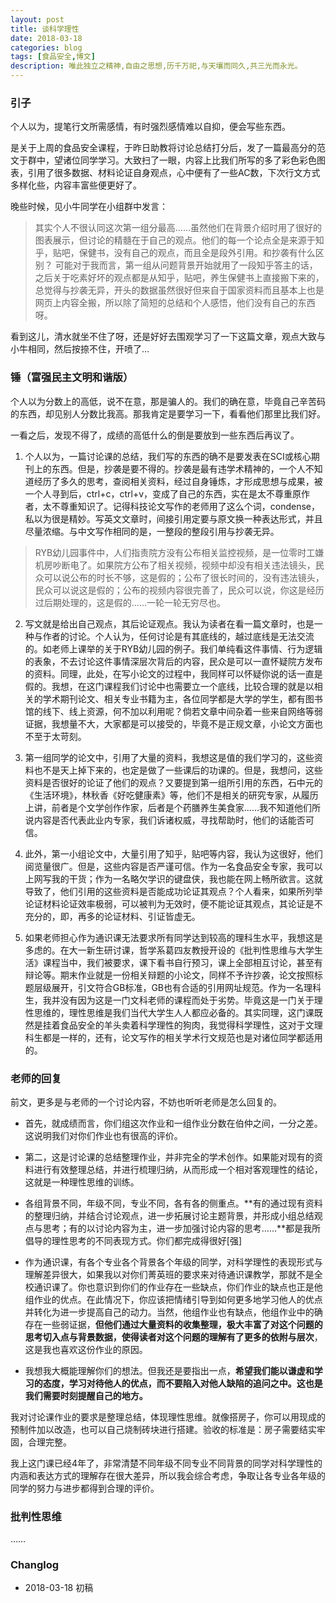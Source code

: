 ```yaml
---
layout: post
title: 谈科学理性
date: 2018-03-18
categories: blog
tags: [食品安全,博文]
description: 唯此独立之精神,自由之思想,历千万祀,与天壤而同久,共三光而永光。
---
```


### 引子

个人以为，提笔行文所需感情，有时强烈感情难以自抑，便会写些东西。

是关于上周的食品安全课程，于昨日助教将讨论总结打分后，发了一篇最高分的范文于群中，望诸位同学学习。大致扫了一眼，内容上比我们所写的多了彩色彩色图表，引用了很多数据、材料论证自身观点，心中便有了一些AC数，下次行文方式多样化些，内容丰富些便更好了。

晚些时候，见小牛同学在小组群中发言：

> 其实个人不很认同这次第一组分最高……虽然他们在背景介绍时用了很好的图表展示，但讨论的精髓在于自己的观点。他们的每一个论点全是来源于知乎，贴吧，保健书，没有自己的观点，而且全是段外引用。和抄袭有什么区别？  可能对于我而言，第一组从问题背景开始就用了一段知乎答主的话，之后关于吃素好坏的观点都是从知乎，贴吧，养生保健书上直接搬下来的，总觉得与抄袭无异，开头的数据虽然很好但来自于国家资料而且基本上也是网页上内容全搬，所以除了简短的总结和个人感悟，他们没有自己的东西呀。

看到这儿，清水就坐不住了呀，还是好好去围观学习了一下这篇文章，观点大致与小牛相同，然后按捺不住，开喷了…

### 锤（富强民主文明和谐版）

个人以为分数上的高低，说不在意，那是骗人的。我们的确在意，毕竟自己辛苦码的东西，却见别人分数比我高。那我肯定是要学习一下，看看他们那里比我们好。

一看之后，发现不得了，成绩的高低什么的倒是要放到一些东西后再议了。

1. 个人以为，一篇讨论课的总结，我们写的东西的确不是要发表在SCI或核心期刊上的东西。但是，抄袭是要不得的。抄袭是最有违学术精神的，一个人不知道经历了多久的思考，查阅相关资料，经过自身锤炼，才形成思想与成果，被一个人寻到后，ctrl+c，ctrl+v，变成了自己的东西，实在是太不尊重原作者，太不尊重知识了。记得科技论文写作的老师用了这么个词，condense，私以为很是精妙。写英文文章时，间接引用定要与原文换一种表达形式，并且尽量浓缩。与中文写作相同的是，一整段的整段引用与抄袭无异。

> RYB幼儿园事件中，人们指责院方没有公布相关监控视频，是一位零时工嫌机房吵断电了。如果院方公布了相关视频，视频中却没有相关违法镜头，民众可以说公布的时长不够，这是假的；公布了很长时间的，没有违法镜头，民众可以说这是假的；公布的视频内容很完善了，民众可以说，你这是经历过后期处理的，这是假的……一轮一轮无穷尽也。

2. 写文就是给出自己观点，其后论证观点。我认为读者在看一篇文章时，也是一种与作者的讨论。个人认为，任何讨论是有其底线的，越过底线是无法交流的。如老师上课举的关于RYB幼儿园的例子。我们单纯看这件事情、行为逻辑的表象，不去讨论这件事情深层次背后的内容，民众是可以一直怀疑院方发布的资料。同理，此处，在写小论文的过程中，我同样可以怀疑你说的话一直是假的。我想，在这门课程我们讨论中也需要立一个底线，比较合理的就是以相关的学术期刊论文、相关专业书籍为主，各位同学都是大学的学生，都有图书馆的线下、线上资源，何不加以利用呢？倘若文章中间杂着一些来自网络等弱证据，我想量不大，大家都是可以接受的，毕竟不是正规文章，小论文方面也不至于太苛刻。

3. 第一组同学的论文中，引用了大量的资料，我想这是值的我们学习的，这些资料也不是天上掉下来的，也定是做了一些课后的功课的。但是，我想问，这些资料是否很好的论证了他们的观点？又要提到第一组所引用的东西，石中元的《生活环境》，林秋香《好吃健康素》等，他们不是相关的研究专家，从履历上讲，前者是个文学创作作家，后者是个药膳养生美食家……我不知道他们所说内容是否代表此业内专家，我们诉诸权威，寻找帮助时，他们的话能否可信。

4. 此外，第一小组论文中，大量引用了知乎，贴吧等内容，我认为这很好，他们阅览量很广。但是，这些内容是否严谨可信。作为一名食品安全专家，我可以上网写我的干货；作为一名略欠学识的键盘侠，我也能在网上畅所欲言。这就导致了，他们引用的这些资料是否能成功论证其观点？个人看来，如果所列举论证材料论证效率极弱，可以被判为无效时，便不能论证其观点，其论证是不充分的，即，再多的论证材料、引证皆虚无。

5. 如果老师担心作为通识课无法要求所有同学达到较高的理科生水平，我想这是多虑的。在大一新生研讨课，哲学系葛四友教授开设的《批判性思维与大学生活》课程当中，我们被要求，课下看书自行预习，课上全部相互讨论，甚至有辩论等。期末作业就是一份相关辩题的小论文，同样不予许抄袭，论文按照标题层级展开，引文符合GB标准，GB也有合适的引用网址规范。作为一名理科生，我并没有因为这是一门文科老师的课程而处于劣势。毕竟这是一门关于理性思维的，理性思维是我们当代大学生人人都应必备的。其实同理，这门课既然是挂着食品安全的羊头卖着科学理性的狗肉，我觉得科学理性，这对于文理科生都是一样的，还有，论文写作的相关学术行文规范也是对诸位同学都适用的。

### 老师的回复

前文，更多是与老师的一个讨论内容，不妨也听听老师是怎么回复的。

- 首先，就成绩而言，你们组这次作业和一组作业分数在伯仲之间，一分之差。这说明我们对你们作业也有很高的评价。

- 第二，这是讨论课的总结整理作业，并非完全的学术创作。如果能对现有的资料进行有效整理总结，并进行梳理归纳，从而形成一个相对客观理性的结论，这就是一种理性思维的训练。

- 各组背景不同，年级不同，专业不同，各有各的侧重点。**有的通过现有资料的整理归纳，并结合讨论观点，进一步拓展讨论主题背景，并形成小组总结观点与思考；有的以讨论内容为主，进一步加强讨论内容的思考……**都是我所倡导的理性思考的不同表现方式。你们都完成得很好[强]

- 作为通识课，有各个专业各个背景各个年级的同学，对科学理性的表现形式与理解差异很大，如果我以对你们菁英班的要求来对待通识课教学，那就不是全校通识课了。你也意识到你们的作业存在一些缺点，你们作业的缺点也正是他组作业的优点。在此情况下，你应该把情绪引导到如何更多地学习他人的优点并转化为进一步提高自己的动力。当然，他组作业也有缺点，他组作业中的确存在一些弱证据，**但他们通过大量资料的收集整理，极大丰富了对这个问题的思考切入点与背景数据，使得读者对这个问题的理解有了更多的依附与层次**，这是我也喜欢这份作业的原因。

- 我想我大概能理解你们的想法。但我还是要指出一点，**希望我们能以谦虚和学习的态度，学习对待他人的优点，而不要陷入对他人缺陷的追问之中。这也是我们需要时刻提醒自己的地方。**

我对讨论课作业的要求是整理总结，体现理性思维。就像搭房子，你可以用现成的预制件加以改造，也可以自己烧制砖块进行搭建。验收的标准是：房子需要结实牢固，合理完整。

我上这门课已经4年了，非常清楚不同年级不同专业不同背景的同学对科学理性的内涵和表达方式的理解存在很大差异，所以我会综合考虑，争取让各专业各年级的同学的努力与进步都得到合理的评价。

### 批判性思维

……

### Changlog

- 2018-03-18 初稿














